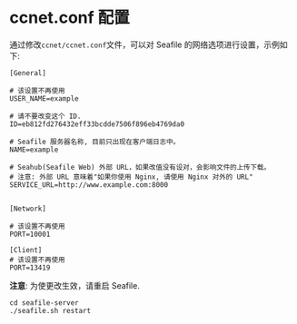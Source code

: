 # ccnet.conf 配置

通过修改`ccnet/ccnet.conf`文件，可以对 Seafile
的网络选项进行设置，示例如下:

    [General]

    # 该设置不再使用
    USER_NAME=example

    # 请不要改变这个 ID.
    ID=eb812fd276432eff33bcdde7506f896eb4769da0

    # Seafile 服务器名称, 目前只出现在客户端日志中。
    NAME=example

    # Seahub(Seafile Web) 外部 URL，如果改值没有设对，会影响文件的上传下载。
    # 注意: 外部 URL 意味着"如果你使用 Nginx, 请使用 Nginx 对外的 URL"
    SERVICE_URL=http://www.example.com:8000


    [Network]

    # 该设置不再使用
    PORT=10001

    [Client]
    # 该设置不再使用
    PORT=13419

**注意**: 为使更改生效，请重启 Seafile.

    cd seafile-server
    ./seafile.sh restart
